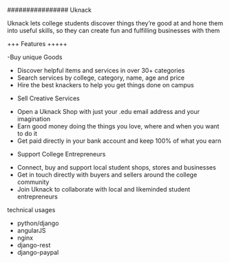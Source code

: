 ################
			Uknack
	            
Uknack lets college students discover things they’re good at and hone them into useful skills, so they can create fun and fulfilling businesses with them

+++ Features +++++

-Buy unique Goods
* Discover helpful items and services in over 30+ categories
* Search services by college, category, name, age and price
* Hire the best knackers to help you get things done on campus


- Sell Creative Services

* Open a Uknack Shop with just your .edu email address and your imagination
* Earn good money doing the things you love, where and when you want to do it
* Get paid directly in your bank account and keep 100% of what you earn

- Support College Entrepreneurs

* Connect, buy and support local student shops, stores and businesses
* Get in touch directly with buyers and sellers around the college community
* Join Uknack to collaborate with local and likeminded student entrepreneurs


technical usages

- python/django
- angularJS
- nginx
- django-rest
- django-paypal
